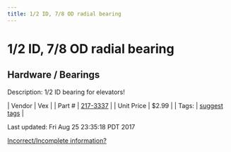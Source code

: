 ```yaml
---
title: 1/2 ID, 7/8 OD radial bearing
---
```


# 1/2 ID, 7/8 OD radial bearing
## Hardware / Bearings
Description: 	1/2 ID bearing for elevators! 

| Vendor | Vex | 
| Part # | [217-3337](http://www.vexrobotics.com/vexpro/motion/bearings.html) | 
| Unit Price | $2.99 | 
| Tags: | [suggest tags](https://docs.google.com/forms/d/e/1FAIpQLSeWyY8v3RgOty-MyWmh9U0iivNYN_molChYyS-0U-o-kOAv_g/viewform) | 

Last updated: Fri Aug 25 23:35:18 PDT 2017

 [Incorrect/Incomplete information?](https://docs.google.com/forms/d/e/1FAIpQLSeWyY8v3RgOty-MyWmh9U0iivNYN_molChYyS-0U-o-kOAv_g/viewform)